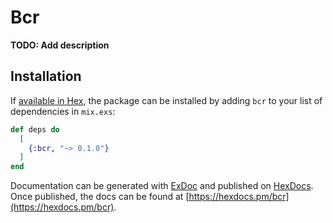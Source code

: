 # Bcr

**TODO: Add description**

## Installation

If [available in Hex](https://hex.pm/docs/publish), the package can be installed
by adding `bcr` to your list of dependencies in `mix.exs`:

```elixir
def deps do
  [
    {:bcr, "~> 0.1.0"}
  ]
end
```

Documentation can be generated with [ExDoc](https://github.com/elixir-lang/ex_doc)
and published on [HexDocs](https://hexdocs.pm). Once published, the docs can
be found at [https://hexdocs.pm/bcr](https://hexdocs.pm/bcr).

